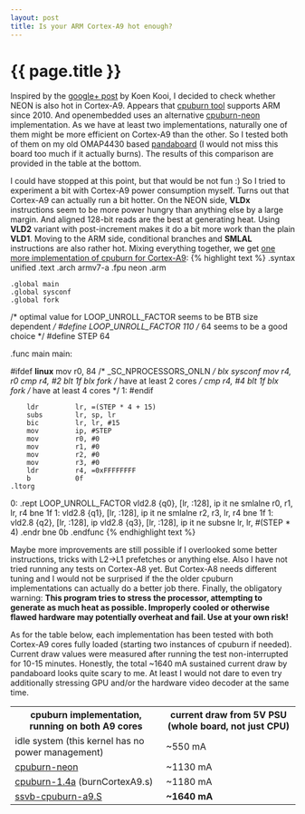 ```yaml
---
layout: post
title: Is your ARM Cortex-A9 hot enough?
---
```


{{ page.title }}
================

Inspired by the [google+ post](https://plus.google.com/u/0/100242854243155306943/posts/QCpWUZEkF9i) by Koen Kooi, I decided to check whether NEON is also hot in Cortex-A9.
Appears that [cpuburn tool](http://packages.debian.org/sid/cpuburn) supports ARM since 2010. And openembedded uses an alternative
[cpuburn-neon](http://cgit.openembedded.org/openembedded/commit/?id=7bc322831d1ed3487d36dee4687b7fa3b5cc81e4) implementation.
As we have at least two implementations, naturally one of them might be more efficient on Cortex-A9 than the other.
So I tested both of them on my old OMAP4430 based [pandaboard](http://pandaboard.org/)  (I would not miss this board too much
if it actually burns). The results of this comparison are provided in the table at the bottom.

I could have stopped at this point, but that would be not fun :) So I tried to experiment a bit with Cortex-A9 power consumption myself. Turns out
that Cortex-A9 can actually run a bit hotter. On the NEON side, <b>VLDx</b> instructions seem to be more power hungry than anything else
by a large margin. And aligned 128-bit reads are the best at generating heat. Using <b>VLD2</b> variant with
post-increment makes it do a bit more work than the plain <b>VLD1</b>. Moving to the ARM side, conditional branches and <b>SMLAL</b>
instructions are also rather hot. Mixing everything together, we get [one more implementation of cpuburn for Cortex-A9](http://github.com/downloads/ssvb/ssvb.github.com/ssvb-cpuburn-a9.S):
{% highlight text %}
    .syntax unified
    .text
    .arch armv7-a
    .fpu neon
    .arm

    .global main
    .global sysconf
    .global fork

/* optimal value for LOOP_UNROLL_FACTOR seems to be BTB size dependent */
#define LOOP_UNROLL_FACTOR   110
/* 64 seems to be a good choice */
#define STEP                 64

.func main
main:

#ifdef __linux__
        mov         r0, 84 /* _SC_NPROCESSORS_ONLN */
        blx         sysconf
        mov         r4, r0
        cmp         r4, #2
        blt         1f
        blx         fork /* have at least 2 cores */
        cmp         r4, #4
        blt         1f
        blx         fork /* have at least 4 cores */
1:
#endif

        ldr         lr, =(STEP * 4 + 15)
        subs        lr, sp, lr
        bic         lr, lr, #15
        mov         ip, #STEP
        mov         r0, #0
        mov         r1, #0
        mov         r2, #0
        mov         r3, #0
        ldr         r4, =0xFFFFFFFF
        b           0f
    .ltorg
0:
    .rept LOOP_UNROLL_FACTOR
        vld2.8      {q0}, [lr, :128], ip
        it          ne
        smlalne     r0, r1, lr, r4
        bne         1f
1:
        vld2.8      {q1}, [lr, :128], ip
        it          ne
        smlalne     r2, r3, lr, r4
        bne         1f
1:
        vld2.8      {q2}, [lr, :128], ip
        vld2.8      {q3}, [lr, :128], ip
        it          ne
        subsne      lr, lr, #(STEP * 4)
    .endr
        bne         0b
.endfunc
{% endhighlight text %}

Maybe more improvements are still possible if I overlooked some better instructions, tricks with L2->L1 prefetches or anything else.
Also I have not tried running any tests on Cortex-A8 yet. But Cortex-A8 needs different tuning and I would not be
surprised if the the older cpuburn implementations can actually do a better job there. Finally,
the obligatory warning: <b>This program tries to stress the processor, attempting to generate
as much heat as possible. Improperly cooled or otherwise flawed hardware may potentially overheat and fail. Use at your own risk!</b>

As for the table below, each implementation has been tested with both Cortex-A9 cores fully loaded (starting two instances of
cpuburn if needed). Current draw values were measured after running the test non-interrupted for 10-15 minutes.
Honestly, the total ~1640 mA sustained current draw by pandaboard looks quite scary to me. At least I would
not dare to even try additionally stressing GPU and/or the hardware video decoder at the same time. 
<table>
<th>cpuburn implementation, running on both A9 cores
<th>current draw from 5V PSU (whole board, not just CPU)
<tr><td>idle system (this kernel has no power management)
<td>~550 mA
<tr><td><a href="http://hardwarebug.org/files/burn.S">cpuburn-neon</a>
<td>~1130 mA
<tr><td><a href="http://packages.debian.org/sid/cpuburn">cpuburn-1.4a</a> (burnCortexA9.s)
<td>~1180 mA
<tr><td><a href="http://github.com/downloads/ssvb/ssvb.github.com/ssvb-cpuburn-a9.S">ssvb-cpuburn-a9.S</a>
<td><b>~1640 mA</b>
</table>
<br>
